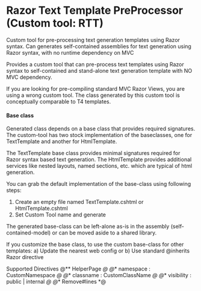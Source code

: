 # Razor Text Template PreProcessor (Custom tool: RTT)

Custom tool for pre-processing text generation templates using Razor syntax.
Can generates self-contained assemblies for text generation using Razor syntax, with no runtime dependency on MVC

Provides a custom tool that can pre-process text templates using Razor syntax to self-contained and stand-alone text generation template with NO MVC dependency. 

If you are looking for pre-compiling standard MVC Razor Views, you are using a wrong custom tool. The class generated by this custom tool is conceptually comparable to T4 templates.

#### Base class

Generated class depends on a base class that provides required signatures. The custom-tool has two stock implementation of the baseclasses, one for TextTemplate and another for HtmlTemplate.

The TextTemplate base class provides minimal signatures required for Razor syntax based text generation. 
The HtmlTemplate provides additional services like nested layouts, named sections, etc. which are typical of html generation.

You can grab the default implementation of the base-class using following steps:
1. Create an empty file named TextTemplate.cshtml or HtmlTemplate.cshtml
2. Set Custom Tool name and generate

The generated base-class can be left-alone as-is in the assembly (self-contained-model) or can be moved aside to a shared library.  

If you customize the base class, to use the custom base-class for other templates:
a) Update the nearest web config or
b) Use standard @inherits Razor directive

Supported Directives
@** HelperPage *@
@** namespace : CustomNamespace  *@
@** classname : CustomClassName *@
@** visibility : public | internal *@
@** Remove#lines *@

